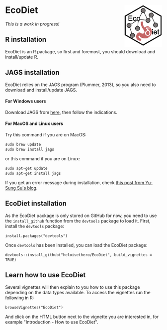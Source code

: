 # EcoDiet <img src="man/figures/logo.PNG" align="right" width="120" />

*This is a work in progress!*

## R installation

EcoDiet is an R package, so first and foremost, you should download and install/update R.

## JAGS installation

EcoDiet relies on the JAGS program (Plummer, 2013), so you also need to download and install/update JAGS.

#### For Windows users

Download JAGS from [here](https://sourceforge.net/projects/mcmc-jags/), then follow the indications.

#### For MacOS and Linux users

Try this command if you are on MacOS:
```
sudo brew update
sudo brew install jags
```

or this command if you are on Linux:
```
sudo apt-get update
sudo apt-get install jags
```

If you get an error message during installation, check [this post from Yu-Sung Su's blog](http://yusung.blogspot.com/2009/01/install-jags-and-rjags-in-fedora.html).

## EcoDiet installation

As the EcoDiet package is only stored on GitHub for now, you need to use the `install_github` function from the `devtools` package to load it. First, install the `devtools` package:

```{r, eval = FALSE}
install.packages("devtools")
```

Once `devtools` has been installed, you can load the EcoDiet package:

```{r, eval = FALSE}
devtools::install_github("heloisethero/EcoDiet", build_vignettes = TRUE)
```

## Learn how to use EcoDiet

Several vignettes will then explain to you how to use this package depending on the data types available. To access the vignettes run the following in R:
```
browseVignettes("EcoDiet")
```
And click on the HTML button next to the vignette you are interested in, for example "Introduction - How to use EcoDiet".
